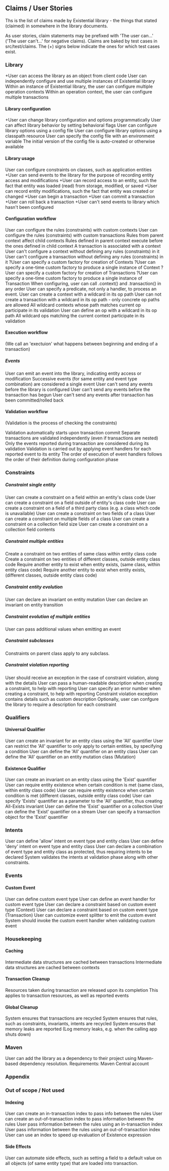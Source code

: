 ## Claims / User Stories

Ths is the list of claims made by Existential library - 
the things that stated (claimed) in somewhere in the library documents.

As user stories, claim statements may be prefixed with 'The user can...' ('The user can't...' for negative claims).
Claims are baked by test cases in src/test/claims. The (+) signs below indicate the ones for which test cases exist. 

### Library

+User can access the library as an object from client code
User can independently configure and use multiple instances of Existential library
Within an instance of Existential library, the user can configure multiple operation contexts
Within an operation context, the user can configure multiple transactions

#### Library configuration

+User can change library configuration and options programmatically
User can affect library behavior by setting behavioral flags
User can configure library options using a config file
User can configure library options using a classpath resource
User can specify the config file with an environment variable
The initial version of the config file is auto-created or otherwise available

#### Library usage

User can configure constraints on classes, such as application entities
+User can send events to the library for the purpose of recording entity access and modifications 
+User can record access to an entity, such the fact that entity was loaded (read) from storage, modified, or saved
+User can record entity modifications, such the fact that entity was created or changed 
+User can begin a transaction
+User can commit a transaction
+User can roll back a transaction
+User can't send events to library which hasn't been configured

#### Configuration workflow

User can configure the rules (constraints) with custom contexts
User can configure the rules (constraints) with custom transactions
Rules from parent context affect child contexts
Rules defined in parent context execute before the ones defined in child context
A transaction is associated with a context
User can't configure a context without defining any rules (constraints) in it
User can't configure a transaction without defining any rules  (constraints) in it
?User can specify a custom factory for creation of Contexts
?User can specify a one-time custom factory to produce a single instance of Context
?User can specify a custom factory for creation of Transactions
?User can specify a one-time custom factory to produce a single instance of Transaction
When configuring, user can call .context() and .transaction() in any order
User can specify a predicate, not only a handler, to process an event.
User can create a context with a wildcard in its op path
User can not create a transaction with a wildcard in its op path - only concrete op paths are allowed
All wildcard contexts whose path matches current op participate in its validation
User can define an op with a wildcard in its op path
All wildcard ops matching the current context participate in its validation

#### Execution workflow
(We call an 'exectuion' what happens between beginning and ending of a transaction)

##### Events

User can emit an event into the library, indicating entity access or modification
Successive events (for same entity and event type combination) are considered a single event
User can't send any events before the library is configured
User can't send any events before the transaction has begun
User can't send any events after transaction has been committed/rolled back

#### Validation workflow
(Validation is the process of checking the constraints)

Validation automatically starts upon transaction commit
Separate transactions are validated independently (even if transactions are nested)
Only the events reported during transaction are considered during its validation 
Validation is carried out by applying event handlers for each reported event to its entity
The order of execution of event handlers follows the order of their definition during configuration phase

### Constraints

##### Constraint single entity

User can create a constraint on a field within an entity's class code
User can create a constraint on a field outside of entity's class code
User can create a constraint on a field of a third party class (e.g. a class which code is unavailable)
User can create a constraint on two fields of a class
User can create a constraint on multiple fields of a class
User can create a constraint on a collection field size
User can create a constraint on a collection field contents

##### Constraint multiple entities

Create a constraint on two entities of same class within entity class code
Create a constraint on two entities of different classes, outside entity class code
Require another entity to exist when entity exists, (same class, within entity class code)
Require another entity to exist when entity exists, (different classes, outside entity class code)

##### Constraint entity evolution

User can declare an invariant on entity mutation
User can declare an invariant on entity transition

##### Constraint evolution of multiple entities

User can pass additional values when emitting an event

##### Constraint subclasses

Constraints on parent class apply to any subclass. 

##### Constraint violation reporting

User should receive an exception in the case of constraint violation, along with the details
User can pass a human-readable description when creating a constraint, to help with reporting
User can specify an error number when creating a constraint, to help with reporting
Constraint violation exception contains details such as custom description
Optionally, user can confgure the library to require a description for each constraint

### Qualifiers

#### Universal Qualifier

User can create an invariant for an entity class using the 'All' quantifier 
User can restrict the 'All' quantifier to only apply to certain entities, by specifying a condition
User can define the 'All' quantifier on an entity class
User can define the 'All' quantifier on an entity mutation class (Mutation<T>)

#### Existence Qualifier

User can create an invariant on an entity class using the 'Exist' quantifier
User can require entity existence when certain condition is met (same class, within entity class code)
User can require entity existence when certain condition is met (different classes, outside entity class code)
User can specify 'Exists' quantifier as a parameter to the 'All' quantifier, thus creating All-Exists invariant
User can define the 'Exist' quantifier on a collection
User can define the 'Exist' quantifier on a stream
User can specify a transaction object for the 'Exist' quantifier

### Intents

User can define 'allow' intent on event type and entity class
User can define 'deny' intent on event type and entity class
User can declare a combination of event type and entity class as protected, thus requiring intents to be declared 
System validates the intents at validation phase along with other constraints.

### Events

#### Custom Event

User can define custom event type
User can define an event handler for custom event type
User can declare a constraint based on custom event type (Context)
User can declare a constraint based on custom event type (Transaction)
User can customize event splitter to emit the custom event
System should invoke the custom event handler when validating custom event

### Housekeeping

#### Caching

Intermediate data structures are cached between transactions
Intermediate data structures are cached between contexts

#### Transaction Cleanup

Resources taken during transaction are released upon its completion
This applies to transaction resources, as well as reported events

#### Global Cleanup

System ensures that transactions are recycled
System ensures that rules, such as constraints, invariants, intents are recycled
System ensures that memory leaks are reported (Log memory leaks, e.g. when the calling app shuts down)

### Maven 

User can add the library as a dependency to their project using Maven-based dependency resolution. 
Requirements: Maven Central account

### Appendix

### Out of scope / Not used

#### Indexing

User can create an in-transaction index to pass info between the rules
User can create an out-of-transaction index to pass information between the rules
User pass information between the rules using an in-transaction index
User pass information between the rules using an out-of-transaction index
User can use an index to speed up evaluation of Existence expression

#### Side Effects

User can automate side effects, such as setting a field to a default value on all objects (of same entity type)
that are loaded into transaction.
